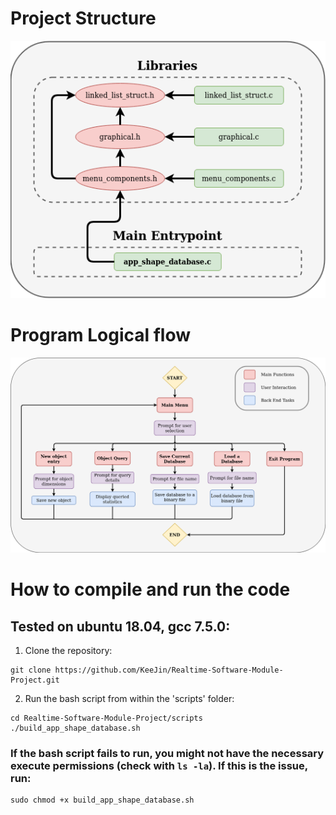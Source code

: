 # Project Structure
<img src="./graphics/file_structure.png">

# Program Logical flow
<img src="./graphics/program_logic.png">

# How to compile and run the code

## Tested on ubuntu 18.04, gcc 7.5.0:
1. Clone the repository: 
```
git clone https://github.com/KeeJin/Realtime-Software-Module-Project.git
```
2. Run the bash script from within the 'scripts' folder:
```
cd Realtime-Software-Module-Project/scripts
./build_app_shape_database.sh
```
### If the bash script fails to run, you might not have the necessary execute permissions (check with ```ls -la```). If this is the issue, run: 
```
sudo chmod +x build_app_shape_database.sh
```
